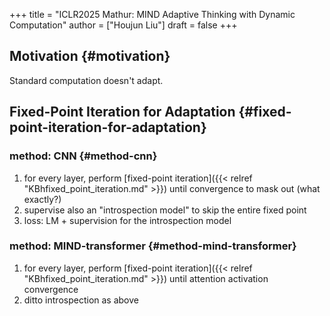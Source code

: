 +++
title = "ICLR2025 Mathur: MIND Adaptive Thinking with Dynamic Computation"
author = ["Houjun Liu"]
draft = false
+++

## Motivation {#motivation}

Standard computation doesn't adapt.


## Fixed-Point Iteration for Adaptation {#fixed-point-iteration-for-adaptation}


### method: CNN {#method-cnn}

1.  for every layer, perform [fixed-point iteration]({{< relref "KBhfixed_point_iteration.md" >}}) until convergence to mask out (what exactly?)
2.  supervise also an "introspection model" to skip the entire fixed point
3.  loss: LM + supervision for the introspection model


### method: MIND-transformer {#method-mind-transformer}

1.  for every layer, perform [fixed-point iteration]({{< relref "KBhfixed_point_iteration.md" >}}) until attention activation convergence
2.  ditto introspection as above
